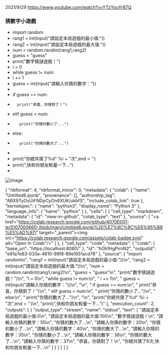 2021/9/29 https://www.youtube.com/watch?v=YTzYouYr67Q

### 猜數字小遊戲
- import random
- rang1 = int(input("請設定本局遊戲的最小值:"))
- rang2 = int(input("請設定本局遊戲的最大值:"))
- num = random.randint(rang1,rang2)
- guess = "guess"
- print("數字猜謎遊戲！")
- i = 0
- while guess != num:
-    i += 1
-   guess = int(input("請輸入你猜的數字："))
-
-   if guess == num:
-       print("恭喜，你猜對了！")
-  elif guess < num:
-        print("你猜的數小了...")
-   else:
-        print("你猜的數大了...")
-
- print("你總共猜了%d" %i + "次",end = '')
- print(",快和你朋友較量一下...")
-
![image](https://user-images.githubusercontent.com/43431948/141067109-24f815b5-eb4d-406e-af6e-894468effeae.png)

{
  "nbformat": 4,
  "nbformat_minor": 0,
  "metadata": {
    "colab": {
      "name": "Untitled6.ipynb",
      "provenance": [],
      "authorship_tag": "ABX9TyOxUiFNDpCyOn6XUK/ukbfS",
      "include_colab_link": true
    },
    "kernelspec": {
      "name": "python3",
      "display_name": "Python 3"
    },
    "language_info": {
      "name": "python"
    }
  },
  "cells": [
    {
      "cell_type": "markdown",
      "metadata": {
        "id": "view-in-github",
        "colab_type": "text"
      },
      "source": [
        "<a href=\"https://colab.research.google.com/github/4070E001-le/S107000660-/blob/main/Untitled6.ipynb%20%E7%8C%9C%E6%95%B8%E5%AD%97\" target=\"_parent\"><img src=\"https://colab.research.google.com/assets/colab-badge.svg\" alt=\"Open In Colab\"/></a>"
      ]
    },
    {
      "cell_type": "code",
      "metadata": {
        "colab": {
          "base_uri": "https://localhost:8080/"
        },
        "id": "hOh1HgPirnN2",
        "outputId": "e91a7e83-033e-4610-99f8-89e1651acd78"
      },
      "source": [
        "import random\n",
        "rang1 = int(input(\"請設定本局遊戲的最小值:\"))\n",
        "rang2 = int(input(\"請設定本局遊戲的最大值:\"))\n",
        "num = random.randint(rang1,rang2)\n",
        "guess = \"guess\"\n",
        "print(\"數字猜謎遊戲！\")\n",
        "i = 0\n",
        "while guess != num:\n",
        "    i += 1\n",
        "    guess = int(input(\"請輸入你猜的數字：\"))\n",
        "\n",
        "    if guess == num:\n",
        "        print(\"恭喜，你猜對了！\")\n",
        "    elif guess < num:\n",
        "        print(\"你猜的數小了...\")\n",
        "    else:\n",
        "        print(\"你猜的數大了...\")\n",
        "\n",
        "print(\"你總共猜了%d\" %i + \"次\",end = '')\n",
        "print(\",快和你朋友較量一下...\")"
      ],
      "execution_count": 2,
      "outputs": [
        {
          "output_type": "stream",
          "name": "stdout",
          "text": [
            "請設定本局遊戲的最小值:0\n",
            "請設定本局遊戲的最大值:100\n",
            "數字猜謎遊戲！\n",
            "請輸入你猜的數字：55\n",
            "你猜的數大了...\n",
            "請輸入你猜的數字：20\n",
            "你猜的數小了...\n",
            "請輸入你猜的數字：40\n",
            "你猜的數大了...\n",
            "請輸入你猜的數字：35\n",
            "你猜的數小了...\n",
            "請輸入你猜的數字：38\n",
            "你猜的數大了...\n",
            "請輸入你猜的數字：37\n",
            "恭喜，你猜對了！\n",
            "你總共猜了6次,快和你朋友較量一下...\n"
          ]
        }
      ]
    }
  ]
}
